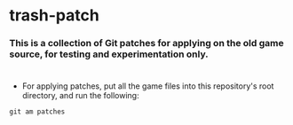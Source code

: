 # trash-patch

### This is a collection of Git patches for applying on the old game source, for testing and experimentation only.
#

- For applying patches, put all the game files into this repository's root directory, and run the following:
```
git am patches
```
